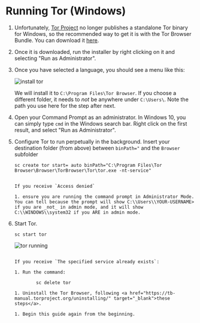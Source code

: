 # Running Tor (Windows)

1.  Unfortunately, <a href="https://torproject.org" target="_blank">Tor Project</a> no longer publishes a standalone Tor binary for Windows, so the recommended way to get it is with the Tor Browser Bundle. You can download it <a href="https://www.torproject.org/download/" target="_blank">here</a>.

1.  Once it is downloaded, run the installer by right clicking on it and selecting "Run as Administrator".

1.  Once you have selected a language, you should see a menu like this:

     <!-- @TODO -->

    ![install tor](./assets/tor-install.png)

    We will install it to `C:\Program Files\Tor Browser`. If you choose a different folder, it needs to _not_ be anywhere under `C:\Users\`. Note the path you use here for the step after next.

1.  Open your Command Prompt as an administrator. In Windows 10, you can simply type `cmd` in the Windows search bar. Right click on the first result, and select "Run as Administrator".

1.  Configure Tor to run perpetually in the background. Insert your destination folder (from above) between `binPath="` and the `Browser` subfolder

        sc create tor start= auto binPath="C:\Program Files\Tor Browser\Browser\TorBrowser\Tor\tor.exe -nt-service"

    ```admonish warning title="Troubleshooting"

    If you receive `Access denied`

    1. ensure you are running the command prompt in Administrator Mode. You can tell because the prompt will show C:\\Users\\YOUR-USERNAME> if you are _not_ in admin mode, and it will show C:\\WINDOWS\\system32 if you ARE in admin mode.
    ```

1.  Start Tor.

        sc start tor

    <!-- @TODO -->

    ![tor running](./assets/tor-running.png)

    ```admonish warning title="Troubleshooting"

    If you receive `The specified service already exists`:

    1. Run the command:

            sc delete tor

    1. Uninstall the Tor Browser, following <a href="https://tb-manual.torproject.org/uninstalling/" target="_blank">these steps</a>.

    1. Begin this guide again from the beginning.
    ```
